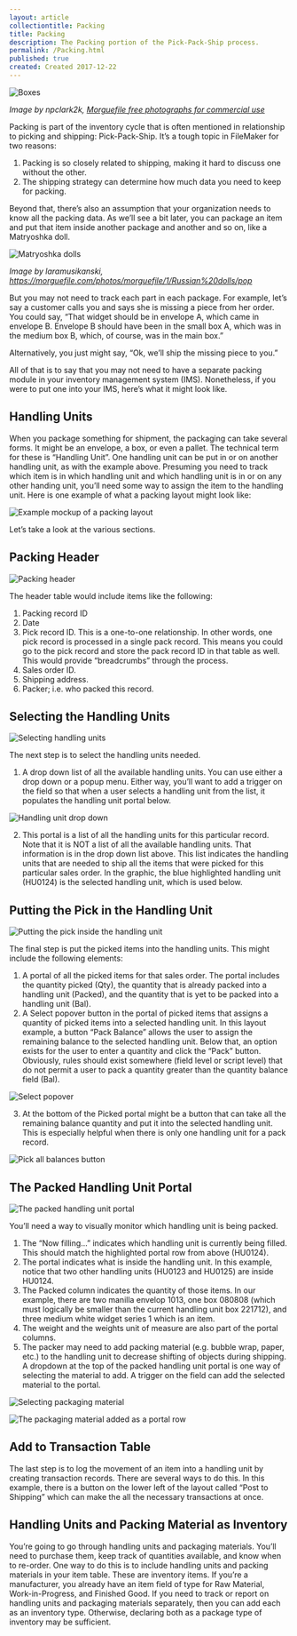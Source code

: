 ```yaml
---
layout: article
collectiontitle: Packing
title: Packing
description: The Packing portion of the Pick-Pack-Ship process.
permalink: /Packing.html
published: true
created: Created 2017-12-22
---
```

![Boxes](http://newleafdata.com/images/FMIR_file0001118206238.jpg)

*Image by npclark2k, [Morguefile free photographs for commercial use](https://morguefile.com/photos/morguefile/44/boxes/pop)*

Packing is part of the inventory cycle that is often mentioned in relationship to picking and shipping: Pick-Pack-Ship.  It’s a tough topic in FileMaker for two reasons:
1. Packing is so closely related to shipping, making it hard to discuss one without the other.
2. The shipping strategy can determine how much data you need to keep for packing.

Beyond that, there’s also an assumption that your organization needs to know all the packing data.  As we’ll see a bit later, you can package an item and put that item inside another package and another and so on, like a Matryoshka doll.  

![Matryoshka dolls](http://newleafdata.com/images/FMIR_DSC04228.JPG)

*Image by laramusikanski, https://morguefile.com/photos/morguefile/1/Russian%20dolls/pop*

But you may not need to track each part in each package.  For example, let’s say a customer calls you and says she is missing a piece from her order.  You could say, “That widget should be in envelope A, which came in envelope B.  Envelope B should have been in the small box A, which was in the medium box B, which, of course, was in the main box.”

Alternatively, you just might say, “Ok, we’ll ship the missing piece to you.”

All of that is to say that you may not need to have a separate packing module in your inventory management system (IMS).  Nonetheless, if you were to put one into your IMS, here’s what it might look like.

## Handling Units
When you package something for shipment, the packaging can take several forms.  It might be an envelope, a box, or even a pallet.  The technical term for these is “Handling Unit”.  One handling unit can be put in or on another handling unit, as with the example above.  Presuming you need to track which item is in which handling unit and which handling unit is in or on any other handing unit, you’ll need some way to assign the item to the handling unit.  Here is one example of what a packing layout might look like:

![Example mockup of a packing layout](http://newleafdata.com/images/FMIR_Pack.png)

Let’s take a look at the various sections.

## Packing Header
![Packing header](http://newleafdata.com/images/FMIR_PackingHeader.png)

The header table would include items like the following:
 
1. Packing record ID
2. Date
3. Pick record ID.  This is a one-to-one relationship.  In other words, one pick record is processed in a single pack record.  This means you could go to the pick record and store the pack record ID in that table as well.  This would provide “breadcrumbs” through the process.
4. Sales order ID.
5. Shipping address.
6. Packer; i.e. who packed this record.

## Selecting the Handling Units
![Selecting handling units](http://newleafdata.com/images/FMIR_SelectHandlingUnits.png)

The next step is to select the handling units needed.

1. A drop down list of all the available handling units.  You can use either a drop down or a popup menu.  Either way, you’ll want to add a trigger on the field so that when a user selects a handling unit from the list, it populates the handling unit portal below.

![Handling unit drop down](http://newleafdata.com/images/FMIR_HandlingUnitsDropdown.png)

2. This portal is a list of all the handling units for this particular record.  Note that it is NOT a list of all the available handling units.  That information is in the drop down list above.  This list indicates the handling units that are needed to ship all the items that were picked for this particular sales order.  In the graphic, the blue highlighted handling unit (HU0124) is the selected handling unit, which is used below.

## Putting the Pick in the Handling Unit
![Putting the pick inside the handling unit](http://newleafdata.com/images/FMIR_PickedIntoHandlingUnit.png)

The final step is put the picked items into the handling units.  This might include the following elements:

1. A portal of all the picked items for that sales order.  The portal includes the quantity picked (Qty), the quantity that is already packed into a handling unit (Packed), and the quantity that is yet to be packed into a handling unit (Bal).
2. A Select popover button in the portal of picked items that assigns a quantity of picked items into a selected handling unit.  In this layout example, a button “Pack Balance” allows the user to assign the remaining balance to the selected handling unit.  Below that, an option exists for the user to enter a quantity and click the “Pack” button.  Obviously, rules should exist somewhere (field level or script level) that do not permit a user to pack a quantity greater than the quantity balance field (Bal).


![Select popover](http://newleafdata.com/images/FMIR_SelectPopover.png)

3. At the bottom of the Picked portal might be a button that can take all the remaining balance quantity and put it into the selected handling unit.  This is especially helpful when there is only one handling unit for a pack record.

![Pick all balances button](http://newleafdata.com/images/FMIR_PackAll.png)

## The Packed Handling Unit Portal
![The packed handling unit portal](http://newleafdata.com/images/FMIR_NowFillingHandlingUnit.png)

You’ll need a way to visually monitor which handling unit is being packed.

1. The “Now filling…” indicates which handling unit is currently being filled.  This should match the highlighted portal row from above (HU0124).
2. The portal indicates what is inside the handling unit.  In this example, notice that two other handling units (HU0123 and HU0125) are inside HU0124.
3. The Packed column indicates the quantity of those items.  In our example, there are two manilla envelop 1013, one box 080808 (which must logically be smaller than the current handling unit box 221712), and three medium white widget series 1 which is an item.
4. The weight and the weights unit of measure are also part of the portal columns.
5. The packer may need to add packing material (e.g. bubble wrap, paper, etc.) to the handling unit to decrease shifting of objects during shipping.  A dropdown at the top of the packed handling unit portal is one way of selecting the material to add.  A trigger on the field can add the selected material to the portal.

![Selecting packaging material](http://newleafdata.com/images/FMIR_SelectPackingMaterial.png)

![The packaging material added as a portal row](http://newleafdata.com/images/FMIR_PackingMaterialAdded.png)

## Add to Transaction Table
The last step is to log the movement of an item into a handling unit by creating transaction records.  There are several ways to do this.  In this example, there is a button on the lower left of the layout called “Post to Shipping” which can make the all the necessary transactions at once.

## Handling Units and Packing Material as Inventory
You’re going to go through handling units and packaging materials.  You’ll need to purchase them, keep track of quantities available, and know when to re-order.  One way to do this is to include handling units and packing materials in your item table.  These are inventory items.  If you’re a manufacturer, you already have an item field of type for Raw Material, Work-in-Progress, and Finished Good.  If you need to track or report on handling units and packaging materials separately, then you can add each as an inventory type.  Otherwise, declaring both as a package type of inventory may be sufficient.
